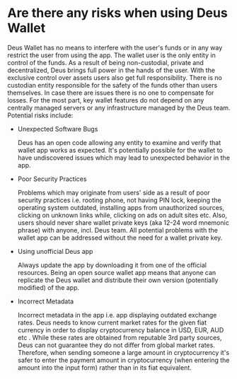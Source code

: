# Are there any risks when using Deus Wallet

Deus Wallet has no means to interfere with the user's funds or in any way restrict the user from using the app. The wallet user is the only entity in control of the funds.
As a result of being non-custodial, private and decentralized, Deus brings full power in the hands of the user. With the exclusive control over assets users also get full responsibility. There is no custodian entity responsible for the safety of the funds other than users themselves. In case there are issues there is no one to compensate for losses.
For the most part, key wallet features do not depend on any centrally managed servers or any infrastructure managed by the Deus team.
Potential risks include:

- Unexpected Software Bugs

  Deus has an open code allowing any entity to examine and verify that wallet app works as expected. It's potentially possible for the wallet to have undiscovered issues which may lead to unexpected behavior in the app.


- Poor Security Practices

  Problems which may originate from users' side as a result of poor security practices i.e. rooting phone, not having PIN lock, keeping the operating system outdated, installing apps from unauthorized sources, clicking on unknown links while, clicking on ads on adult sites etc. Also, users should never share wallet private keys (aka 12-24 word mnemonic phrase) with anyone, incl. Deus team. All potential problems with the wallet app can be addressed without the need for a wallet private key.


- Using unofficial Deus app

  Always update the app by downloading it from one of the official resources. Being an open source wallet app means that anyone can replicate the Deus wallet and distribute their own version (potentially modified) of the app.


- Incorrect Metadata

  Incorrect metadata in the app i.e. app displaying outdated exchange rates. Deus needs to know current market rates for the given fiat currency in order to display cryptocurrency balance in USD, EUR, AUD etc . While these rates are obtained from reputable 3rd party sources, Deus can not guarantee they do not differ from global market rates. Therefore, when sending someone a large amount in cryptocurrency it's safer to enter the payment amount in cryptocurrency (when entering the amount into the input form) rather than in its fiat equivalent.
